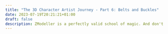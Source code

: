 ```yaml
---
title: "The 3D Character Artist Journey - Part 6: Belts and Buckles"
date: 2023-07-19T20:21:21+01:00
draft: false
description: ZModeller is a perfectly valid school of magic. And don't let anyone tell you otherwise.
---
```


